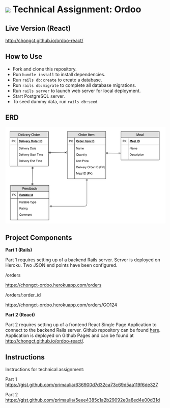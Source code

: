 # ![](https://ga-dash.s3.amazonaws.com/production/assets/logo-9f88ae6c9c3871690e33280fcf557f33.png) Technical Assignment: Ordoo

## Live Version (React)
http://chongct.github.io/ordoo-react/

## How to Use

- Fork and clone this repository.
- Run `bundle install` to install dependencies.
- Run `rails db:create` to create a database.
- Run `rails db:migrate` to complete all database migrations.
- Run `rails server` to launch web server for local deployment.
- Start PostgreSQL server.
- To seed dummy data, run `rails db:seed`.


## ERD

![ERD](/app/assets/readme/ERD.png)


## Project Components

**Part 1 (Rails)**

Part 1 requires setting up of a backend Rails server. Server is deployed on Heroku. Two JSON end points have been configured.

/orders

<https://chongct-ordoo.herokuapp.com/orders>

/orders/:order_id

<https://chongct-ordoo.herokuapp.com/orders/GO124>

**Part 2 (React)**

Part 2 requires setting up of a frontend React Single Page Application to connect to the backend Rails server. Github repository can be found [here](https://github.com/chongct/ordoo-react). Application is deployed on Github Pages and can be found at <http://chongct.github.io/ordoo-react/>.


## Instructions

Instructions for technical assignment:

Part 1
<https://gist.github.com/primaulia/636900d7d32ca73c69d5aa119f6de327>

Part 2
<https://gist.github.com/primaulia/5eee4385c1a2b29092e0a8ed4e00d31d>
